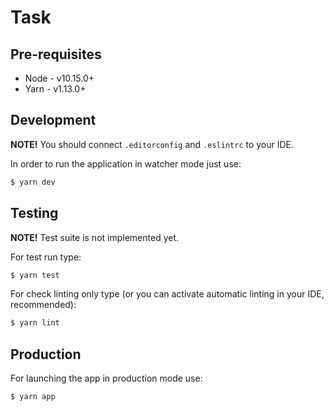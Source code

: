 # Task

## Pre-requisites

* Node - v10.15.0+
* Yarn - v1.13.0+

## Development

**NOTE!** You should connect `.editorconfig` and `.eslintrc` to your IDE.

In order to run the application in watcher mode just use:
```bash
$ yarn dev
```

## Testing

**NOTE!** Test suite is not implemented yet.

For test run type:

```bash
$ yarn test
```

For check linting only type (or you can activate automatic linting in your IDE, recommended):
```bash
$ yarn lint
```

## Production

For launching the app in production mode use:
```bash
$ yarn app
```
